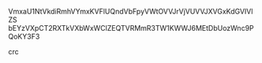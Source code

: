 VmxaU1NtVkdiRmhVYmxKVFlUQndVbFpyVWtOVVJrVjVUVVJXVGxKdGVIVlZS
bEYzVXpCT2RXTkVXbWxWClZEQTVRMmR3TW1KWWJ6MEtDbUozWnc9PQoKY3F3

crc